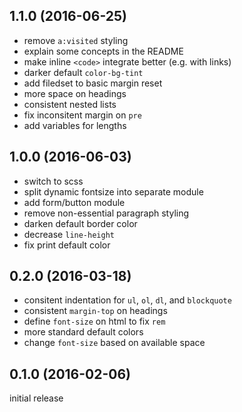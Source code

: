 1.1.0 (2016-06-25)
------------------

-   remove `a:visited` styling
-   explain some concepts in the README
-   make inline `<code>` integrate better (e.g. with links)
-   darker default `color-bg-tint`
-   add filedset to basic margin reset
-   more space on headings
-   consistent nested lists
-   fix inconsitent margin on `pre`
-   add variables for lengths


1.0.0 (2016-06-03)
------------------

-   switch to scss
-   split dynamic fontsize into separate module
-   add form/button module
-   remove non-essential paragraph styling
-   darken default border color
-   decrease `line-height`
-   fix print default color


0.2.0 (2016-03-18)
------------------

-   consitent indentation for `ul`, `ol`, `dl`, and `blockquote`
-   consistent `margin-top` on headings
-   define `font-size` on html to fix `rem`
-   more standard default colors
-   change `font-size` based on available space


0.1.0 (2016-02-06)
------------------

initial release
